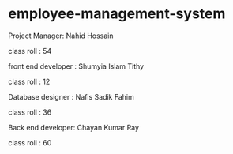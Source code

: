 # employee-management-system

Project Manager: Nahid Hossain

class roll : 54

front end developer : Shumyia Islam Tithy

class roll : 12

Database designer : Nafis Sadik Fahim

class roll : 36

Back end developer: Chayan Kumar Ray

class roll : 60
